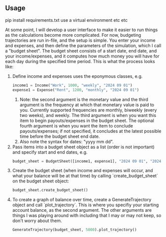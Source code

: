 ## Usage
pip install requirements.txt use a virtual environment etc etc

At some point, I will develop a user interface to make it easier to run things as the calculations become more complicated. For now, budgeting trajectories are run in-file, and the setup is simple. You enter your income and expenses, and then define the parameters of the simulation, which I call a "budget sheet". The budget sheet consists of a start date, end date, and your income/expenses, and it computes how much money you will have for each day during the specified time period. This is what the process looks like:
<ol>
  <li>Define income and expenses uses the eponymous classes, e.g.</li>

```python
income1 = Income("Work", 1000, "weekly", "2024 09 01")
expense1 = Expense("Rent", 1200, "monthly", "2024 09 01")
```
<ol><li>Note: the second argument is the monetary value and the third argument is the frequency at which that monetary value is paid to you. Currently supported frequencies are monthly, biweekly (every two weeks), and weekly. The third argument is when you want this item to begin payouts/expenses in the budget sheet. The optional fourth argument is when you want the item to conclude payouts/expenses; if not specified, it concludes at the latest possible time before the budget sheet end date.</li>
  <li>Also note the syntax for dates: "yyyy mm dd".</li>
</ol>
</li>
<li>Pass items into a budget sheet object as a list (order is not important) and specify start and end dates, e.g.</li>

```python
budget_sheet = BudgetSheet([income1, expense1], "2024 09 01", "2024 12 31")
```

<li>Create the budget sheet (when income and expenses will occur, and what your balance will be at that time) by calling `create_budget_sheet` on the budget sheet object: 

```python
budget_sheet.create_budget_sheet()
```
</li>

<li>To create a graph of balance over time, create a GenerateTrajectory object and call `plot_trajectory`. This is where you specifiy your starting account balance, as the second argument. The other arguments are things I was playing around with including that I may or may not keep, so don't worry about them.</li>

```python
GenerateTrajectory(budget_sheet, 5000).plot_trajectory()
```
</ol>

